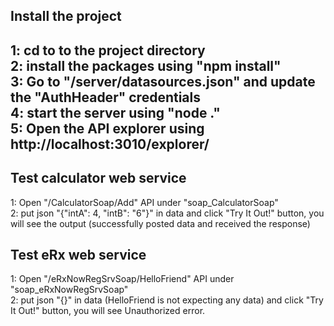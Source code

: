 <h2>Install the project<h2>
1: cd to to the project directory <br>
2: install the packages using "npm install"<br>
3: Go to "/server/datasources.json" and update the "AuthHeader" credentials<br>
4: start the server using "node ."<br>
5: Open the API explorer using http://localhost:3010/explorer/<br>

<h2>Test calculator web service</h2>
1: Open "/CalculatorSoap/Add" API under "soap_CalculatorSoap"<br>
2: put json "{"intA": 4, "intB": "6"}" in data and click "Try It Out!" button, you will see the output (successfully posted data and received the response)<br>

<h2>Test eRx web service</h2>
1: Open "/eRxNowRegSrvSoap/HelloFriend" API under "soap_eRxNowRegSrvSoap"<br>
2: put json "{}" in data (HelloFriend is not expecting any data) and click "Try It Out!" button, you will see Unauthorized error.<br>





